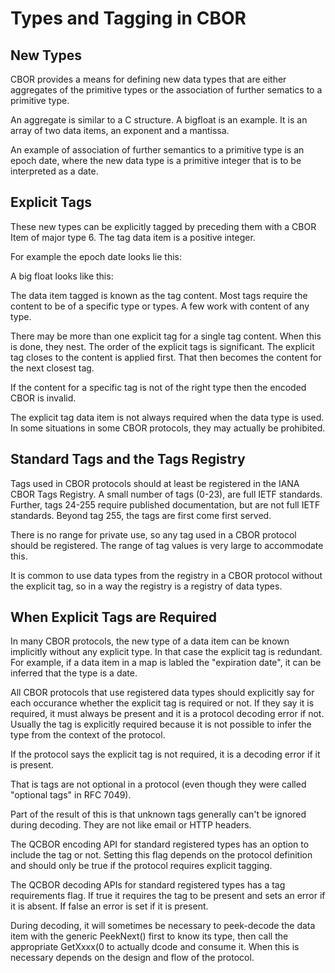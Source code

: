 #  Types and Tagging in CBOR

## New Types

CBOR provides a means for defining new data types that are either 
aggregates of the primitive types or the association of further sematics
to a primitive type. 

An aggregate is similar to a C structure. A bigfloat is an example. It
is an array of two data items, an exponent and a mantissa. 

An example of association of further semantics to a primitive type
is an epoch date, where the new data type is 
a primitive integer that is to be interpreted as a date.

## Explicit Tags

These new types can be explicitly tagged by preceding them
with a CBOR Item of major type 6. The tag data item is a positive
integer. 

For example the epoch date looks lie this:


A big float looks like this:


The data item tagged is known as the tag content. Most tags
require the content to be of a specific type or types. A few work
with content of any type.

There may be more than one explicit tag for a single tag content. When
this is done, they nest. The order of the explicit tags is significant. The explicit
tag closes to the content is applied first. That then becomes the 
content for the next closest tag.

If the content for a specific tag is not of the right type then
the encoded CBOR is invalid.

The explicit tag data item is not always required when the data type is used. In some situations
in some CBOR protocols, they may actually be prohibited.

## Standard Tags and the Tags Registry

Tags used in CBOR protocols should at least be registered in 
the IANA CBOR Tags Registry. A small number of tags (0-23),
are full IETF standards. Further, tags 24-255 require published
documentation, but are not full IETF standards. Beyond
tag 255, the tags are first come first served. 

There is no range for private use, so any tag used in a
CBOR protocol should be registered. The range of tag
values is very large to accommodate this.

It is common to use  data types from the registry in a CBOR protocol
without the explicit tag, so in a way the registry is a registry
of data types.

## When Explicit Tags are Required

In many CBOR protocols, the new type of a data item
can be known implicitly without any explicit type. In that
case the explicit tag is redundant. For example,
if a data item in a map is labled the "expiration date", 
it can be inferred that the type is a date.

All CBOR protocols that use registered data types
should explicitly say for each occurance whether
the explicit tag is required or not. If they say it is required,
it must always be present and it is a protocol decoding
error if not. Usually the tag is explicitly required because
it is not possible to infer the type from the context
of the protocol. 

If the protocol says the explicit tag is not required, it
is a decoding error if it is present.

That is tags are not optional in a protocol (even though they
were called "optional tags" in RFC 7049).

Part of the result of this is that unknown tags generally
can't be ignored during decoding. They are not like
email or HTTP headers.

The QCBOR encoding API for standard registered types
has an option to include the tag or not. Setting this
flag depends on the protocol definition and should only
be true if the protocol requires explicit tagging.

The QCBOR decoding APIs for standard registered types
has a tag requirements flag. If true it requires the tag
to be present and sets an error if it is absent. If false
an error is set if it is present.

During decoding, it will sometimes be necessary to 
peek-decode the data item with the generic PeekNext()
first to know its type, then call the appropriate GetXxxx(0
to actually dcode and consume it. When this is necessary
depends on the design and flow of the protocol.



